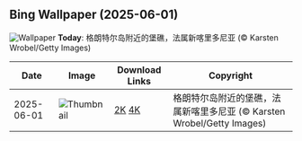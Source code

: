 
  ## Bing Wallpaper (2025-06-01)
  ![Wallpaper](https://cn.bing.com/th?id=OHR.GrandeTerreReef_ZH-CN7463701309_UHD.jpg&w=1024) **Today**: 格朗特尔岛附近的堡礁，法属新喀里多尼亚 (© Karsten Wrobel/Getty Images)
  


  | Date       | Image      | Download Links    | Copyright    |
  |------------|------------|-------------------|--------------|
  | 2025-06-01 | ![Thumbnail](https://cn.bing.com/th?id=OHR.GrandeTerreReef_ZH-CN7463701309_UHD.jpg&w=384&h=216) | [2K](https://cn.bing.com/th?id=OHR.GrandeTerreReef_ZH-CN7463701309_UHD.jpg&w=2560&h=1440) [4K](https://cn.bing.com/th?id=OHR.GrandeTerreReef_ZH-CN7463701309_UHD.jpg&w=3840&h=2160) | 格朗特尔岛附近的堡礁，法属新喀里多尼亚 (© Karsten Wrobel/Getty Images) |